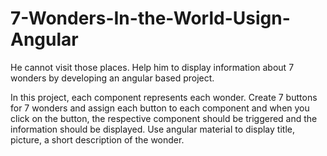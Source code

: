 # 7-Wonders-In-the-World-Usign-Angular
He cannot visit those places. Help him to display information about 7 wonders by developing an angular based project.

In this project, each component represents each wonder. Create 7 buttons for 7
wonders and assign each button to each component and when you click on the button,
the respective component should be triggered and the information should be displayed.
Use angular material to display title, picture, a short description of the wonder.
